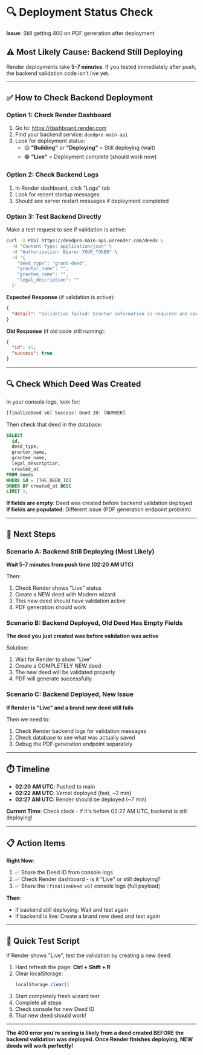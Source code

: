 # 🔍 Deployment Status Check

**Issue**: Still getting 400 on PDF generation after deployment

## ⚠️ **Most Likely Cause: Backend Still Deploying**

Render deployments take **5-7 minutes**. If you tested immediately after push, the backend validation code isn't live yet.

---

## ✅ **How to Check Backend Deployment**

### **Option 1: Check Render Dashboard**
1. Go to: https://dashboard.render.com
2. Find your backend service: `deedpro-main-api`
3. Look for deployment status:
   - 🟡 **"Building"** or **"Deploying"** = Still deploying (wait)
   - 🟢 **"Live"** = Deployment complete (should work now)

### **Option 2: Check Backend Logs**
1. In Render dashboard, click "Logs" tab
2. Look for recent startup messages
3. Should see server restart messages if deployment completed

### **Option 3: Test Backend Directly**
Make a test request to see if validation is active:

```bash
curl -X POST https://deedpro-main-api.onrender.com/deeds \
  -H "Content-Type: application/json" \
  -H "Authorization: Bearer YOUR_TOKEN" \
  -d '{
    "deed_type": "grant-deed",
    "grantor_name": "",
    "grantee_name": "",
    "legal_description": ""
  }'
```

**Expected Response** (if validation is active):
```json
{
  "detail": "Validation failed: Grantor information is required and cannot be empty"
}
```

**Old Response** (if old code still running):
```json
{
  "id": 45,
  "success": true
}
```

---

## 🔍 **Check Which Deed Was Created**

In your console logs, look for:
```javascript
[finalizeDeed v6] Success! Deed ID: [NUMBER]
```

Then check that deed in the database:

```sql
SELECT 
  id,
  deed_type,
  grantor_name,
  grantee_name,
  legal_description,
  created_at
FROM deeds 
WHERE id = [THE_DEED_ID]
ORDER BY created_at DESC 
LIMIT 1;
```

**If fields are empty**: Deed was created before backend validation deployed  
**If fields are populated**: Different issue (PDF generation endpoint problem)

---

## 🎯 **Next Steps**

### **Scenario A: Backend Still Deploying** (Most Likely)
**Wait 5-7 minutes from push time (02:20 AM UTC)**

Then:
1. Check Render shows "Live" status
2. Create a NEW deed with Modern wizard
3. This new deed should have validation active
4. PDF generation should work

### **Scenario B: Backend Deployed, Old Deed Has Empty Fields**
**The deed you just created was before validation was active**

Solution:
1. Wait for Render to show "Live"
2. Create a COMPLETELY NEW deed
3. The new deed will be validated properly
4. PDF will generate successfully

### **Scenario C: Backend Deployed, New Issue**
**If Render is "Live" and a brand new deed still fails**

Then we need to:
1. Check Render backend logs for validation messages
2. Check database to see what was actually saved
3. Debug the PDF generation endpoint separately

---

## ⏱️ **Timeline**

- **02:20 AM UTC**: Pushed to main
- **02:22 AM UTC**: Vercel deployed (fast, ~2 min)
- **02:27 AM UTC**: Render should be deployed (~7 min)

**Current Time**: Check clock - if it's before 02:27 AM UTC, backend is still deploying!

---

## 📋 **Action Items**

**Right Now**:
1. ✅ Share the Deed ID from console logs
2. ✅ Check Render dashboard - is it "Live" or still deploying?
3. ✅ Share the `[finalizeDeed v6]` console logs (full payload)

**Then**:
- If backend still deploying: Wait and test again
- If backend is live: Create a brand new deed and test again

---

## 🔧 **Quick Test Script**

If Render shows "Live", test the validation by creating a new deed:

1. Hard refresh the page: **Ctrl + Shift + R**
2. Clear localStorage: 
   ```javascript
   localStorage.clear()
   ```
3. Start completely fresh wizard test
4. Complete all steps
5. Check console for new Deed ID
6. That new deed should work!

---

**The 400 error you're seeing is likely from a deed created BEFORE the backend validation was deployed. Once Render finishes deploying, NEW deeds will work perfectly!**

